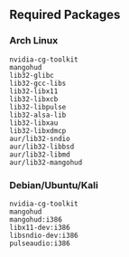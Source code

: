 ## Required Packages
### Arch Linux
```
nvidia-cg-toolkit
mangohud
lib32-glibc
lib32-gcc-libs
lib32-libx11
lib32-libxcb
lib32-libpulse
lib32-alsa-lib
lib32-libxau
lib32-libxdmcp
aur/lib32-sndio
aur/lib32-libbsd
aur/lib32-libmd
aur/lib32-mangohud
```
### Debian/Ubuntu/Kali
```
nvidia-cg-toolkit
mangohud
mangohud:i386
libx11-dev:i386
libsndio-dev:i386
pulseaudio:i386
```
